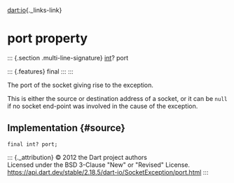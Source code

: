 [dart:io](../../dart-io/dart-io-library){._links-link}

port property
=============

::: {.section .multi-line-signature}
[int](../../dart-core/int-class)? port

::: {.features}
final
:::
:::

The port of the socket giving rise to the exception.

This is either the source or destination address of a socket, or it can
be `null` if no socket end-point was involved in the cause of the
exception.

Implementation {#source}
--------------

``` {.language-dart data-language="dart"}
final int? port;
```

::: {._attribution}
© 2012 the Dart project authors\
Licensed under the BSD 3-Clause \"New\" or \"Revised\" License.\
<https://api.dart.dev/stable/2.18.5/dart-io/SocketException/port.html>
:::
